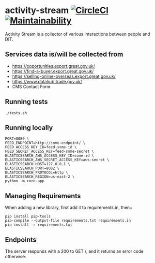 # activity-stream [![CircleCI](https://circleci.com/gh/uktrade/activity-stream.svg?style=svg)](https://circleci.com/gh/uktrade/activity-stream) [![Maintainability](https://api.codeclimate.com/v1/badges/e0284a2cb292704bf53c/maintainability)](https://codeclimate.com/github/uktrade/activity-stream/maintainability)

Activity Stream is a collector of various interactions between people and DIT.

## Services data is/will be collected from

- https://opportunities.export.great.gov.uk/
- https://find-a-buyer.export.great.gov.uk/
- https://selling-online-overseas.export.great.gov.uk/
- https://www.datahub.trade.gov.uk/
- CMS Contact Form

## Running tests

    ./tests.sh

## Running locally

	PORT=8080 \
    FEED_ENDPOINT=http://some-endpoint/ \
    FEED_ACCESS_KEY_ID=feed-some-id \
    FEED_SECRET_ACCESS_KEY=feed-some-secret \
    ELASTICSEARCH_AWS_ACCESS_KEY_ID=some-id \
    ELASTICSEARCH_AWS_SECRET_ACCESS_KEY=aws-secret \
    ELASTICSEARCH_HOST=127.0.0.1 \
    ELASTICSEARCH_PORT=8082 \
    ELASTICSEARCH_PROTOCOL=http \
    ELASTICSEARCH_REGION=us-east-2 \
    python -m core.app

## Managing Requirements

When adding a new library, first add it to requirements.in, then::

    pip install pip-tools
    pip-compile --output-file requirements.txt requirements.in
    pip install -r requirements.txt

## Endpoints

The server responds with a 200 to GET /, and it returns an error code otherwise.
